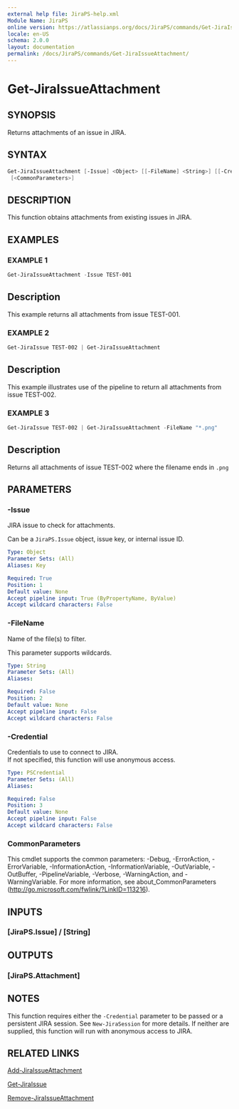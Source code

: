 ```yaml
---
external help file: JiraPS-help.xml
Module Name: JiraPS
online version: https://atlassianps.org/docs/JiraPS/commands/Get-JiraIssueAttachment/
locale: en-US
schema: 2.0.0
layout: documentation
permalink: /docs/JiraPS/commands/Get-JiraIssueAttachment/
---
```

# Get-JiraIssueAttachment

## SYNOPSIS

Returns attachments of an issue in JIRA.

## SYNTAX

```powershell
Get-JiraIssueAttachment [-Issue] <Object> [[-FileName] <String>] [[-Credential] <PSCredential>]
 [<CommonParameters>]
```

## DESCRIPTION

This function obtains attachments from existing issues in JIRA.

## EXAMPLES

### EXAMPLE 1

```powershell
Get-JiraIssueAttachment -Issue TEST-001
```

Description  
 -----------  
This example returns all attachments from issue TEST-001.

### EXAMPLE 2

```powershell
Get-JiraIssue TEST-002 | Get-JiraIssueAttachment
```

Description  
 -----------  
This example illustrates use of the pipeline to return all attachments from issue TEST-002.

### EXAMPLE 3

```powershell
Get-JiraIssue TEST-002 | Get-JiraIssueAttachment -FileName "*.png"
```

Description  
 -----------  
Returns all attachments of issue TEST-002 where the filename ends in `.png`

## PARAMETERS

### -Issue

JIRA issue to check for attachments.

Can be a `JiraPS.Issue` object, issue key, or internal issue ID.

```yaml
Type: Object
Parameter Sets: (All)
Aliases: Key

Required: True
Position: 1
Default value: None
Accept pipeline input: True (ByPropertyName, ByValue)
Accept wildcard characters: False
```

### -FileName

Name of the file(s) to filter.

This parameter supports wildcards.

```yaml
Type: String
Parameter Sets: (All)
Aliases:

Required: False
Position: 2
Default value: None
Accept pipeline input: False
Accept wildcard characters: False
```

### -Credential

Credentials to use to connect to JIRA.  
If not specified, this function will use anonymous access.

```yaml
Type: PSCredential
Parameter Sets: (All)
Aliases:

Required: False
Position: 3
Default value: None
Accept pipeline input: False
Accept wildcard characters: False
```

### CommonParameters

This cmdlet supports the common parameters: -Debug, -ErrorAction, -ErrorVariable, -InformationAction, -InformationVariable, -OutVariable, -OutBuffer, -PipelineVariable, -Verbose, -WarningAction, and -WarningVariable.
For more information, see about_CommonParameters (http://go.microsoft.com/fwlink/?LinkID=113216).

## INPUTS

### [JiraPS.Issue] / [String]

## OUTPUTS

### [JiraPS.Attachment]

## NOTES

This function requires either the `-Credential` parameter to be passed or a persistent JIRA session.
See `New-JiraSession` for more details.
If neither are supplied, this function will run with anonymous access to JIRA.

## RELATED LINKS

[Add-JiraIssueAttachment](../Add-JiraIssueAttachment/)

[Get-JiraIssue](../Get-JiraIssue/)

[Remove-JiraIssueAttachment](../Remove-JiraIssueAttachment/)
